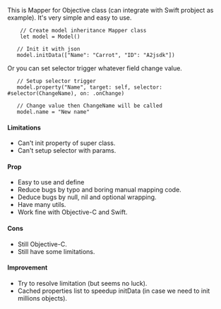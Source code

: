 This is Mapper for Objective class (can integrate with Swift probject as example). It's very simple and easy to use.

```
    // Create model inheritance Mapper class
    let model = Model()
   
   // Init it with json
   model.initData(["Name": "Carrot", "ID": "A2jsdk"]) 
```

Or you can set selector trigger whatever field change value.

```
   // Setup selector trigger
   model.property("Name", target: self, selector: #selector(ChangeName), on: .onChange)

   // Change value then ChangeName will be called
   model.name = "New name"
```

#### Limitations

- Can't init property of super class.
- Can't setup selector with params.

#### Prop

- Easy to use and define
- Reduce bugs by typo and boring manual mapping code.
- Deduce bugs by null, nil and optional wrapping.
- Have many utils.
- Work fine with Objective-C and Swift.

#### Cons

- Still Objective-C.
- Still have some limitations.

#### Improvement

- Try to resolve limitation (but seems no luck).
- Cached properties list to speedup initData (in case we need to init millions objects).
